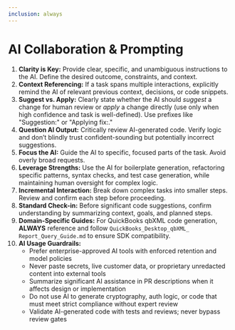 ```yaml
---
inclusion: always
---
```


# AI Collaboration & Prompting

1. **Clarity is Key:** Provide clear, specific, and unambiguous instructions to the AI. Define the desired outcome, constraints, and context.
2. **Context Referencing:** If a task spans multiple interactions, explicitly remind the AI of relevant previous context, decisions, or code snippets.
3. **Suggest vs. Apply:** Clearly state whether the AI should *suggest* a change for human review or *apply* a change directly (use only when high confidence and task is well-defined). Use prefixes like "Suggestion:" or "Applying fix:."
4. **Question AI Output:** Critically review AI-generated code. Verify logic and don’t blindly trust confident-sounding but potentially incorrect suggestions.
5. **Focus the AI:** Guide the AI to specific, focused parts of the task. Avoid overly broad requests.
6. **Leverage Strengths:** Use the AI for boilerplate generation, refactoring specific patterns, syntax checks, and test case generation, while maintaining human oversight for complex logic.
7. **Incremental Interaction:** Break down complex tasks into smaller steps. Review and confirm each step before proceeding.
8. **Standard Check-in:** Before significant code suggestions, confirm understanding by summarizing context, goals, and planned steps.
9. **Domain-Specific Guides:** For QuickBooks qbXML code generation, **ALWAYS** reference and follow `QuickBooks_Desktop_qbXML_ Report_Query_Guide.md` to ensure SDK compatibility.
10. **AI Usage Guardrails:**
    * Prefer enterprise-approved AI tools with enforced retention and model policies
    * Never paste secrets, live customer data, or proprietary unredacted content into external tools
    * Summarize significant AI assistance in PR descriptions when it affects design or implementation
    * Do not use AI to generate cryptography, auth logic, or code that must meet strict compliance without expert review
    * Validate AI-generated code with tests and reviews; never bypass review gates
